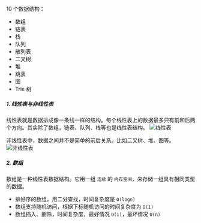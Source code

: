 10 个数据结构：
  - 数组
  - 链表
  - 栈
  - 队列
  - 散列表
  - 二叉树
  - 堆
  - 跳表
  - 图
  - Trie 树


##### 1.  线性表与非线性表
线性表就是数据排成像一条线一样的结构。每个线性表上的数据最多只有前和后两个方向。其实除了数组，链表、队列、栈等也是线性表结构。
![线性表](https://static001.geekbang.org/resource/image/bd/0a/bdc5e66fe65d4801ebe32e96c813e20a.png)

非线性表中，数据之间并不是简单的前后关系。比如二叉树、堆、图等。
![非线性表](https://static001.geekbang.org/resource/image/bd/0a/bdc5e66fe65d4801ebe32e96c813e20a.png)


##### 2. 数组
数组是一种线性表数据结构。它用一组 `连续` 的 `内存空间`，来存储一组具有相同类型的数据。
- 排好序的数组，用二分查找，时间复杂度是 `O(logn)`
- 数组支持随机访问，根据下标随机访问的时间复杂度为 `O(1)`
- 数组插入、删除，时间复杂度，最好情况 `O(1)`，最坏情况 `O(n)`
